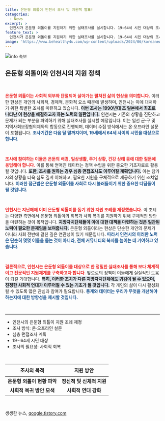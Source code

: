 ```yaml
---
title: 은둔형 외톨이 인천시 조사 및 지원책 발표!
categories:
  - News
excerpt: >
  인천시가 은둔형 외톨이를 지원하기 위한 실태조사를 실시합니다. 19∼64세 시민 대상의 조사로, 이들의 고립 원인과 생활 실태를 파악해 맞춤형 정책을 마련할 예정입니다.
feature_text: >
  인천시가 은둔형 외톨이를 지원하기 위한 실태조사를 실시합니다. 19∼64세 시민 대상의 조사로, 이들의 고립 원인과 생활 실태를 파악해 맞춤형 정책을 마련할 예정입니다.
image: 'https://www.behealthy4u.com/wp-content/uploads/2024/06/koreanews.jpg'
---
```


<p><img src="https://www.behealthy4u.com/wp-content/uploads/2024/06/koreanews.jpg" alt="info 속보" /></p>

<h2 data-ke-size="size26">은둔형 외톨이와 인천시의 지원 정책</h2>

<p data-ke-size="size16">&nbsp;</p>

<p><b><span style="color: #ee2323;">은둔형 외톨이는 사회적 외부와 단절되어 살아가는 펼쳐진 삶의 현상을 의미합니다.</span></b> 이러한 현상은 개인의 사회적, 경제적, 문화적 요소 때문에 발생하며, 인천시는 이에 대처하기 위한 특별한 조치를 마련하고 있습니다. <b><span style="background-color: #21538527;">이번 조사는 1990년대 초 일본에서 최초로 나타난 이 현상을 해결하고자 하는 노력의 일환입니다.</span></b> 인천시는 기존의 상황을 진단하고 문제가 되는 부분을 파악하기 위해 실태조사를 실시할 예정입니다. 이는 일선 군·구 및 지역사회보장협의체와의 합동으로 진행되며, 데이터 수집 방식에서는 온·오프라인 설문이 포함됩니다. <b><span style="color: #1a5490;">조사기간은 다음 달 말까지이며, 19세에서 64세 사이의 시민을 대상으로 합니다.</span></b></p>

<p data-ke-size="size16">&nbsp;</p>

<p><b><span style="color: #ee2323;">조사에 참여하는 이들은 은둔의 배경, 일상생활, 주거 상황, 건강 상태 등에 대한 질문에 응답해야 합니다.</span></b> 이를 통해 얻어진 데이터는 정책 수립을 위한 중요한 기초자료로 활용될 것입니다. <b><span style="background-color: #21538527;">또한, 조사를 원하는 경우 심층 면접조사도 이루어질 계획입니다.</span></b> 이는 참가자의 상황을 더욱 심도 깊게 이해하고, 필요한 지원을 구체적으로 제공하기 위한 조치입니다. <b><span style="color: #1a5490;">이러한 접근법은 은둔형 외톨이를 사회로 다시 불러들이기 위한 중요한 디딤돌이 될 것입니다.</span></b></p>

<p data-ke-size="size16">&nbsp;</p>

<p><b><span style="color: #ee2323;">인천시는 지난해에 이미 은둔형 외톨이를 돕기 위한 지원 조례를 제정했습니다.</span></b> 이 조례는 다양한 측면에서 은둔형 외톨이의 회복과 사회 복귀를 지원하기 위해 구체적인 방안을 마련하는 것이 목적입니다. <b><span style="background-color: #21538527;">지방자치단체들이 이에 대한 대책을 마련하는 것은 일관된 노력이 필요한 문제임을 보여줍니다.</span></b> 은둔형 외톨이라는 현상은 단순한 개인의 문제가 아니라 사회 전반에 걸친 깊은 연관성이 있기 때문입니다. <b><span style="color: #1a5490;">따라서 인천시의 이러한 노력은 단순히 몇몇 이들을 돕는 것이 아니라, 전체 커뮤니티의 복지를 높이는 데 기여하고 있습니다.</span></b></p>

<p data-ke-size="size16">&nbsp;</p>

<p><b><span style="color: #ee2323;">결론적으로, 인천시는 은둔형 외톨이를 대상으로 한 정밀한 실태조사를 통해 보다 체계적이고 전문적인 지원체계를 구축하고자 합니다.</span></b> 앞으로의 정책이 이들에게 실질적인 도움이 되길 기대합니다. <b><span style="background-color: #21538527;">특히, 이러한 조치가 다른 지방자치단체에도 귀감이 될 수 있으며, 진정한 사회적 연대가 이루어질 수 있는 기초가 될 것입니다.</span></b> 각 개인의 삶이 다시 활성화될 수 있도록 많은 관심과 참여가 필요합니다. <b><span style="color: #1a5490;">통계와 데이터는 우리가 무엇을 개선해야 하는지에 대한 방향성을 제시할 것입니다.</span></b></p>

<p data-ke-size="size16">&nbsp;</p>

<hr />

<ul>
    <li>인천시의 은둔형 외톨이 지원 조례 제정</li>
    <li>조사 방식: 온·오프라인 설문</li>
    <li>심층 면접조사 계획</li>
    <li>19∼64세 시민 대상</li>
    <li>조사의 필요성: 사회적 회복</li>
</ul>

<p data-ke-size="size16">&nbsp;</p>

<table style="width: 100%; border-collapse: collapse;">
    <thead>
        <tr>
            <th style="text-align: center; height: 40px;"><b>조사의 목적</b></th>
            <th style="text-align: center; height: 40px;"><b>지원 방안</b></th>
        </tr>
    </thead>
    <tbody>
        <tr>
            <td style="text-align: center; height: 17px;"><b>은둔형 외톨이 현황 파악</b></td>
            <td style="text-align: center; height: 17px;"><b>정신적 및 신체적 지원</b></td>
        </tr>
        <tr>
            <td style="text-align: center; height: 17px;"><b>사회적 복귀 방안 모색</b></td>
            <td style="text-align: center; height: 17px;"><b>사회적 연대 강화</b></td>
        </tr>
    </tbody>
</table>

<p data-ke-size="size16">&nbsp;</p>
생생한 뉴스, <a href="https://qoogle.tistory.com" rel="dofollow">qoogle.tistory.com</a>


